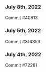 ### July 8th, 2022

Commit #40813

### July 5th, 2022

Commit #314353


### July 4th, 2022

Commit #72281
